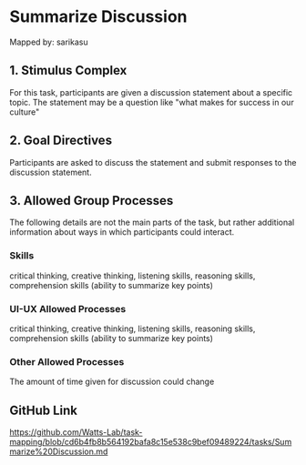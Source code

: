 # Summarize Discussion

Mapped by: sarikasu 

## 1. Stimulus Complex 
For this task, participants are given a discussion statement about a specific topic. The statement may be a question like "what makes for success in our culture"

## 2. Goal Directives 
Participants are asked to discuss the statement and submit responses to the discussion statement.

## 3. Allowed Group Processes 
The following details are not the main parts of the task, but rather additional information about ways in which participants could interact.

### Skills 
critical thinking, creative thinking, listening skills, reasoning skills, comprehension skills (ability to summarize key points)

### UI-UX Allowed Processes
critical thinking, creative thinking, listening skills, reasoning skills, comprehension skills (ability to summarize key points)

### Other Allowed Processes
The amount of time given for discussion could change

## GitHub Link 
https://github.com/Watts-Lab/task-mapping/blob/cd6b4fb8b564192bafa8c15e538c9bef09489224/tasks/Summarize%20Discussion.md